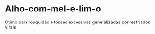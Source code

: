# Alho-com-mel-e-lim-o
Ótimo para rouquidão e tosses excessivas generalizadas por resfriados virais
